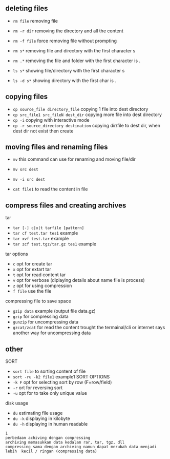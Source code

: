 ## deleting files
* `rm file` removing file
* `rm -r dir` removing the directory and all the content
* `rm -f file` force removing file without prompting 
* `rm s*` removing file and directory with the first character s
* `rm .*` removing the file and folder with the first character is . 

* `ls s*` showing file/directory with the first character s
* `ls -d s*` showing directory with the first char is .

## copying files
* `cp source_file directory_file` copying 1 file into dest directory
* `cp src_file1 src_fileN dest_dir` copying more file into dest directory
* `cp -i` copying with interactive mode
* `cp -r source_directory destination` copying dir/file to dest dir, when dest dir not exist then create

## moving files and renaming files
* `mv` this command can use for renaming and moving file/dir
* `mv src dest`
* `mv -i src dest`

* `cat file1` to read the content in file

## compress files and creating archives
tar
* `tar [-] c|x|t tarfile [pattern]`
* `tar cf test.tar tes1` example
* `tar xvf test.tar` example
* `tar zcf test.tgz/tar.gz tes1` example

tar options
* `c` opt for create tar
* `x` opt for extart tar
* `t` opt for read content tar
* `v` opt for verbose (diplaying details about name file is process)
* `z` opt for using compression
* `f file` use the file

compressing file to save space
* `gzip data` example (output file data.gz)
* `gzip` for compressing data
* `gunzip` for uncompressing data
* `gzcat/zcat` for read the content trought the termainal/cli or internet says another way for uncompressing data

## other

SORT
* `sort file` to sorting content of file
* `sort -ru -k2 file1` example1
SORT OPTIONS
* `-k F` opt for selecting sort by row (F=row/field)
* `-r` ort for reversing sort
* `-u` opt for to take only unique value 

disk usage
* `du` estimating file usage
* `du -k` displaying in kilobyte
* `du -h` displaying in human readable

```
1
perbedaan achiving dengan compressing
archiving memasukkan data kedalam rar, tar, tgz, dll
compressing sama dengan archiving namun dapat merubah data menjadi lebih  kecil / ringan (compressing data)
```
